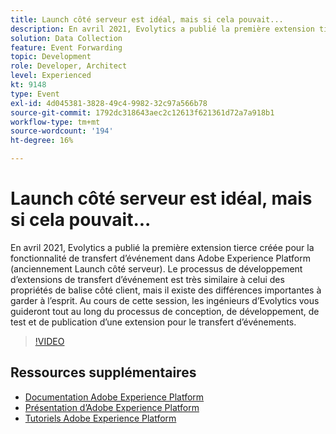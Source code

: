 ```yaml
---
title: Launch côté serveur est idéal, mais si cela pouvait...
description: En avril 2021, Evolytics a publié la première extension tierce créée pour la fonctionnalité de transfert d’événement dans Adobe Experience Platform (anciennement Launch côté serveur). Le processus de développement d’extensions de transfert d’événement est très similaire à celui des propriétés de balise côté client, mais il existe des différences importantes à garder à l’esprit. Au cours de cette session, les ingénieurs d’Evolytics vous guideront tout au long du processus de conception, de développement, de test et de publication d’une extension pour le transfert d’événements.
solution: Data Collection
feature: Event Forwarding
topic: Development
role: Developer, Architect
level: Experienced
kt: 9148
type: Event
exl-id: 4d045381-3828-49c4-9982-32c97a566b78
source-git-commit: 1792dc318643aec2c12613f621361d72a7a918b1
workflow-type: tm+mt
source-wordcount: '194'
ht-degree: 16%

---
```


# Launch côté serveur est idéal, mais si cela pouvait...

En avril 2021, Evolytics a publié la première extension tierce créée pour la fonctionnalité de transfert d’événement dans Adobe Experience Platform (anciennement Launch côté serveur). Le processus de développement d’extensions de transfert d’événement est très similaire à celui des propriétés de balise côté client, mais il existe des différences importantes à garder à l’esprit. Au cours de cette session, les ingénieurs d’Evolytics vous guideront tout au long du processus de conception, de développement, de test et de publication d’une extension pour le transfert d’événements.

>[!VIDEO](https://video.tv.adobe.com/v/337591/?quality=12&learn=on&hidetitle=true)

## Ressources supplémentaires

- [Documentation Adobe Experience Platform](https://experienceleague.adobe.com/docs/experience-platform.html?lang=fr)
- [Présentation d’Adobe Experience Platform](https://experienceleague.adobe.com/docs/experience-platform/landing/home.html?lang=fr)
- [Tutoriels Adobe Experience Platform](https://experienceleague.adobe.com/docs/platform-learn/tutorials/overview.html?lang=fr)
